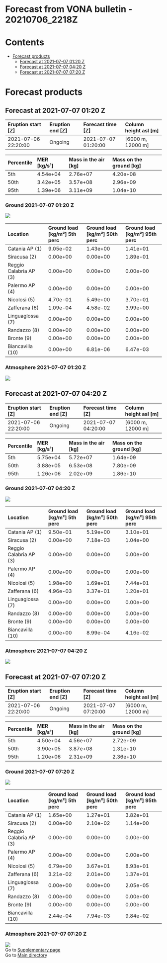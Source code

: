 
Forecast from VONA bulletin - 20210706_2218Z
============================================

Contents
========

* [Forecast products](#forecast-products)
	* [Forecast at 2021-07-07 01:20 Z](#forecast-at-2021-07-07-0120-z)
	* [Forecast at 2021-07-07 04:20 Z](#forecast-at-2021-07-07-0420-z)
	* [Forecast at 2021-07-07 07:20 Z](#forecast-at-2021-07-07-0720-z)

# Forecast products

## Forecast at 2021-07-07 01:20 Z
  

|Eruption start [Z]|Eruption end [Z]|Forecast time [Z]|Column height asl [m]|
| :--- | :--- | :--- | :--- |
|2021-07-06 22:20:00|Ongoing|2021-07-07 01:20:00|[6000 m, 12000 m]|
  
  

|Percentile|MER [kg/s¹]|Mass in the air [kg]|Mass on the ground [kg]|
| :--- | :--- | :--- | :--- |
|5th|4.54e+04|2.76e+07|4.20e+08|
|50th|3.42e+05|3.57e+08|2.96e+09|
|95th|1.39e+06|3.11e+09|1.04e+10|
  

### Ground 2021-07-07 01:20 Z
  
![](./figures/probability_grd_2021_07_07_0120_scenario_1.png)  
  
  
  
  
  
  
  
  
  

|Location|Ground load [kg/m²] 5th perc|Ground load [kg/m²] 50th perc|Ground load [kg/m²] 95th perc|
| :--- | :--- | :--- | :--- |
|Catania AP (1)|9.05e-02|1.43e+00|1.41e+01|
|Siracusa (2)|0.00e+00|0.00e+00|1.89e-01|
|Reggio Calabria AP (3)|0.00e+00|0.00e+00|0.00e+00|
|Palermo AP (4)|0.00e+00|0.00e+00|0.00e+00|
|Nicolosi (5)|4.70e-01|5.49e+00|3.70e+01|
|Zafferana (6)|1.09e-04|4.58e-02|3.99e+00|
|Linguaglossa (7)|0.00e+00|0.00e+00|0.00e+00|
|Randazzo (8)|0.00e+00|0.00e+00|0.00e+00|
|Bronte (9)|0.00e+00|0.00e+00|0.00e+00|
|Biancavilla (10)|0.00e+00|6.81e-06|6.47e-03|
  

### Atmosphere 2021-07-07 01:20 Z
  
![](./figures/probability_air_2021_07_07_0120_scenario_1_conclev_1.png)
## Forecast at 2021-07-07 04:20 Z
  

|Eruption start [Z]|Eruption end [Z]|Forecast time [Z]|Column height asl [m]|
| :--- | :--- | :--- | :--- |
|2021-07-06 22:20:00|Ongoing|2021-07-07 04:20:00|[6000 m, 12000 m]|
  
  

|Percentile|MER [kg/s¹]|Mass in the air [kg]|Mass on the ground [kg]|
| :--- | :--- | :--- | :--- |
|5th|5.75e+04|5.72e+07|1.64e+09|
|50th|3.88e+05|6.53e+08|7.80e+09|
|95th|1.26e+06|2.02e+09|1.86e+10|
  

### Ground 2021-07-07 04:20 Z
  
![](./figures/probability_grd_2021_07_07_0420_scenario_1.png)  
  
  
  
  
  
  
  
  
  

|Location|Ground load [kg/m²] 5th perc|Ground load [kg/m²] 50th perc|Ground load [kg/m²] 95th perc|
| :--- | :--- | :--- | :--- |
|Catania AP (1)|9.50e-01|5.19e+00|3.10e+01|
|Siracusa (2)|0.00e+00|7.18e-03|1.04e+00|
|Reggio Calabria AP (3)|0.00e+00|0.00e+00|0.00e+00|
|Palermo AP (4)|0.00e+00|0.00e+00|0.00e+00|
|Nicolosi (5)|1.98e+00|1.69e+01|7.44e+01|
|Zafferana (6)|4.96e-03|3.37e-01|1.20e+01|
|Linguaglossa (7)|0.00e+00|0.00e+00|0.00e+00|
|Randazzo (8)|0.00e+00|0.00e+00|0.00e+00|
|Bronte (9)|0.00e+00|0.00e+00|0.00e+00|
|Biancavilla (10)|0.00e+00|8.99e-04|4.16e-02|
  

### Atmosphere 2021-07-07 04:20 Z
  
![](./figures/probability_air_2021_07_07_0420_scenario_1_conclev_1.png)
## Forecast at 2021-07-07 07:20 Z
  

|Eruption start [Z]|Eruption end [Z]|Forecast time [Z]|Column height asl [m]|
| :--- | :--- | :--- | :--- |
|2021-07-06 22:20:00|Ongoing|2021-07-07 07:20:00|[6000 m, 12000 m]|
  
  

|Percentile|MER [kg/s¹]|Mass in the air [kg]|Mass on the ground [kg]|
| :--- | :--- | :--- | :--- |
|5th|4.50e+04|4.56e+07|2.72e+09|
|50th|3.90e+05|3.87e+08|1.31e+10|
|95th|1.20e+06|2.31e+09|2.36e+10|
  

### Ground 2021-07-07 07:20 Z
  
![](./figures/probability_grd_2021_07_07_0720_scenario_1.png)  
  
  
  
  
  
  
  
  
  

|Location|Ground load [kg/m²] 5th perc|Ground load [kg/m²] 50th perc|Ground load [kg/m²] 95th perc|
| :--- | :--- | :--- | :--- |
|Catania AP (1)|1.65e+00|1.27e+01|3.82e+01|
|Siracusa (2)|0.00e+00|2.10e-02|1.14e+00|
|Reggio Calabria AP (3)|0.00e+00|0.00e+00|0.00e+00|
|Palermo AP (4)|0.00e+00|0.00e+00|0.00e+00|
|Nicolosi (5)|6.79e+00|3.67e+01|8.93e+01|
|Zafferana (6)|3.21e-02|2.01e+00|1.37e+01|
|Linguaglossa (7)|0.00e+00|0.00e+00|2.05e-05|
|Randazzo (8)|0.00e+00|0.00e+00|0.00e+00|
|Bronte (9)|0.00e+00|0.00e+00|0.00e+00|
|Biancavilla (10)|2.44e-04|7.94e-03|9.84e-02|
  

### Atmosphere 2021-07-07 07:20 Z
  
![](./figures/probability_air_2021_07_07_0720_scenario_1_conclev_1.png)  
Go to [Supplementary page](Supplementary_page.md)  
Go to [Main directory](https://github.com/federicapardini/Real_time_ash_forecast)